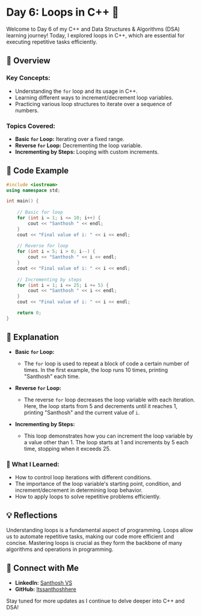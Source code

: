 # Day 6: Loops in C++ 🔄

Welcome to Day 6 of my C++ and Data Structures & Algorithms (DSA) learning journey! Today, I explored loops in C++, which are essential for executing repetitive tasks efficiently.

## 📝 Overview

### Key Concepts:
- Understanding the `for` loop and its usage in C++.
- Learning different ways to increment/decrement loop variables.
- Practicing various loop structures to iterate over a sequence of numbers.

### Topics Covered:
- **Basic `for` Loop:** Iterating over a fixed range.
- **Reverse `for` Loop:** Decrementing the loop variable.
- **Incrementing by Steps:** Looping with custom increments.

## 📂 Code Example

```cpp
#include <iostream>
using namespace std;

int main() {
    
    // Basic for loop
    for (int i = 1; i <= 10; i++) {
        cout << "Santhosh " << endl;
    }
    cout << "Final value of i: " << i << endl;
    
    // Reverse for loop
    for (int i = 5; i > 0; i--) {
        cout << "Santhosh " << i << endl;
    }
    cout << "Final value of i: " << i << endl;
    
    // Incrementing by steps
    for (int i = 1; i <= 25; i += 5) {
        cout << "Santhosh " << i << endl;
    }
    cout << "Final value of i: " << i << endl;

    return 0;
}
```

## 📘 Explanation

- **Basic `for` Loop:**
  - The `for` loop is used to repeat a block of code a certain number of times. In the first example, the loop runs 10 times, printing "Santhosh" each time.

- **Reverse `for` Loop:**
  - The reverse `for` loop decreases the loop variable with each iteration. Here, the loop starts from 5 and decrements until it reaches 1, printing "Santhosh" and the current value of `i`.

- **Incrementing by Steps:**
  - This loop demonstrates how you can increment the loop variable by a value other than 1. The loop starts at 1 and increments by 5 each time, stopping when it exceeds 25.

### 🚀 What I Learned:
- How to control loop iterations with different conditions.
- The importance of the loop variable's starting point, condition, and increment/decrement in determining loop behavior.
- How to apply loops to solve repetitive problems efficiently.

## 💡 Reflections

Understanding loops is a fundamental aspect of programming. Loops allow us to automate repetitive tasks, making our code more efficient and concise. Mastering loops is crucial as they form the backbone of many algorithms and operations in programming.

## 🔗 Connect with Me
- **LinkedIn:** [Santhosh VS](https://www.linkedin.com/in/thesanthoshvs/)
- **GitHub:** [Itssanthoshhere](https://github.com/Itssanthoshhere)

Stay tuned for more updates as I continue to delve deeper into C++ and DSA!
